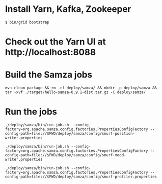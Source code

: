 # Install Yarn, Kafka, Zookeeper
```
$ bin/grid bootstrap
```

# Check out the Yarn UI at http://localhost:8088

# Build the Samza jobs
```
mvn clean package && rm -rf deploy/samza/ && mkdir -p deploy/samza && tar -xvf ./target/hello-samza-0.9.1-dist.tar.gz -C deploy/samza/
```

# Run the jobs
```
./deploy/samza/bin/run-job.sh --config-factory=org.apache.samza.config.factories.PropertiesConfigFactory --config-path=file://$PWD/deploy/samza/config/smurf-position-writer.properties
```

```
./deploy/samza/bin/run-job.sh --config-factory=org.apache.samza.config.factories.PropertiesConfigFactory --config-path=file://$PWD/deploy/samza/config/smurf-mood-writer.properties
```

```
./deploy/samza/bin/run-job.sh --config-factory=org.apache.samza.config.factories.PropertiesConfigFactory --config-path=file://$PWD/deploy/samza/config/smurf-profiler.properties
```
